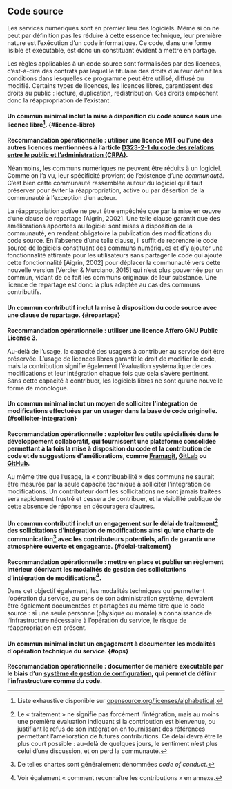 ## Code source

Les services numériques sont en premier lieu des logiciels. Même si on ne peut par définition pas les réduire à cette essence technique, leur première nature est l’exécution d’un code informatique. Ce code, dans une forme lisible et exécutable, est donc un constituant évident à mettre en partage.

Les règles applicables à un code source sont formalisées par des licences, c’est-à-dire des contrats par lequel le titulaire des droits d&#039;auteur définit les conditions dans lesquelles ce programme peut être utilisé, diffusé ou modifié. Certains types de licences, les licences libres, garantissent des droits au public : lecture, duplication, redistribution. Ces droits empêchent donc la réappropriation de l’existant.

#### Un commun minimal inclut la mise à disposition du code source sous une licence libre[^9]. {#licence-libre}

**Recommandation opérationnelle : utiliser une licence MIT ou l’une des autres licences mentionnées à l’article [D323-2-1 du code des relations entre le public et l’administration (CRPA)](https://is.gd/rYk7h7).**

Néanmoins, les communs numériques ne peuvent être réduits à un logiciel. Comme on l’a vu, leur spécificité provient de l’existence d’une _communauté_. C’est bien cette communauté rassemblée autour du logiciel qu’il faut préserver pour éviter la réappropriation, active ou par désertion de la communauté à l’exception d’un acteur.

La réappropriation active ne peut être empêchée que par la mise en œuvre d’une clause de repartage [Aigrin, 2002]. Une telle clause garantit que des améliorations apportées au logiciel sont mises à disposition de la communauté, en rendant obligatoire la publication des modifications du code source. En l’absence d’une telle clause, il suffit de reprendre le code source de logiciels constituant des communs numériques et d’y ajouter une fonctionnalité attirante pour les utilisateurs sans partager le code qui ajoute cette fonctionnalité [Aigrin, 2002] pour déplacer la communauté vers cette nouvelle version [Verdier &amp; Murciano, 2015] qui n’est plus gouvernée par un commun, vidant de ce fait les communs originaux de leur substance. Une licence de repartage est donc la plus adaptée au cas des communs contributifs.

#### Un commun contributif inclut la mise à disposition du code source avec une clause de repartage. {#repartage}

**Recommandation opérationnelle : utiliser une licence Affero GNU Public License 3.**

Au-delà de l’usage, la capacité des usagers à contribuer au service doit être préservée. L’usage de licences libres garantit le droit de modifier le code, mais la contribution signifie également l’évaluation systématique de ces modifications et leur intégration chaque fois que cela s’avère pertinent. Sans cette capacité à contribuer, les logiciels libres ne sont qu’une nouvelle forme de monologue.

#### Un commun minimal inclut un moyen de solliciter l’intégration de modifications effectuées par un usager dans la base de code originelle. {#solliciter-integration}

**Recommandation opérationnelle : exploiter les outils spécialisés dans le développement collaboratif, qui fournissent une plateforme consolidée permettant à la fois la mise à disposition du code et la contribution de code et de suggestions d’améliorations, comme [Framagit](https://framagit.org/), [GitLab](https://about.gitlab.com) ou [GitHub](https://github.com).**

Au même titre que l’usage, la « contribuabilité » des communs ne saurait être mesurée par la seule capacité technique à solliciter l’intégration de modifications. Un contributeur dont les sollicitations ne sont jamais traitées sera rapidement frustré et cessera de contribuer, et la visibilité publique de cette absence de réponse en découragera d’autres.

#### Un commun contributif inclut un engagement sur le délai de traitement[^10] des sollicitations d’intégration de modifications ainsi qu’une charte de communication[^11] avec les contributeurs potentiels, afin de garantir une atmosphère ouverte et engageante. {#delai-traitement}

**Recommandation opérationnelle : mettre en place et publier un règlement intérieur décrivant les modalités de gestion des sollicitations d’intégration de modifications[^12].**

Dans cet objectif également, les modalités techniques qui permettent l’opération du service, au sens de son administration système, devraient être également documentées et partagées au même titre que le code source : si une seule personne (physique ou morale) a connaissance de l’infrastructure nécessaire à l’opération du service, le risque de réappropriation est présent.

####  Un commun minimal inclut un engagement à documenter les modalités d'opération technique du service. {#ops}

**Recommandation opérationnelle : documenter de manière exécutable par le biais d’un [système de gestion de configuration](https://fr.wikipedia.org/wiki/Gestion_de_configuration_logicielle), qui permet de définir l’infrastructure comme du code.**

[^9]: Liste exhaustive disponible sur [opensource.org/licenses/alphabetical](http://opensource.org/licenses/alphabetical).

[^10]: Le « traitement » ne signifie pas forcément l’intégration, mais au moins une première évaluation indiquant si la contribution est bienvenue, ou justifiant le refus de son intégration en fournissant des références permettant l’amélioration de futures contributions. Ce délai devra être le plus court possible : au-delà de quelques jours, le sentiment n’est plus celui d’une discussion, et on perd la communauté.

[^11]: De telles chartes sont généralement dénommées _code of conduct_.

[^12]: Voir également « comment reconnaître les contributions » en annexe.
